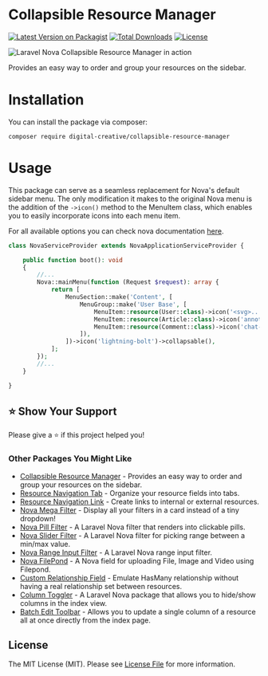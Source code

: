 # Collapsible Resource Manager

[![Latest Version on Packagist](https://img.shields.io/packagist/v/digital-creative/collapsible-resource-manager)](https://packagist.org/packages/digital-creative/collapsible-resource-manager)
[![Total Downloads](https://img.shields.io/packagist/dt/digital-creative/collapsible-resource-manager)](https://packagist.org/packages/digital-creative/collapsible-resource-manager)
[![License](https://img.shields.io/packagist/l/digital-creative/collapsible-resource-manager)](https://github.com/dcasia/collapsible-resource-manager/blob/master/LICENSE)

<picture>
  <source media="(prefers-color-scheme: dark)" srcset="https://raw.githubusercontent.com/dcasia/collapsible-resource-manager/nova4/screenshots/dark.png">
  <img alt="Laravel Nova Collapsible Resource Manager in action" src="https://raw.githubusercontent.com/dcasia/collapsible-resource-manager/nova4/screenshots/light.png">
</picture>

Provides an easy way to order and group your resources on the sidebar.

# Installation

You can install the package via composer:

```
composer require digital-creative/collapsible-resource-manager
```

# Usage

This package can serve as a seamless replacement for Nova's default sidebar menu.
The only modification it makes to the original Nova menu is the addition of the `->icon()` method to the MenuItem class, which enables you to easily incorporate icons into each menu item.

For all available options you can check nova documentation [here](https://nova.laravel.com/docs/customization/menus.html#menu-sections).

```php
class NovaServiceProvider extends NovaApplicationServiceProvider {

    public function boot(): void
    {
        //...
        Nova::mainMenu(function (Request $request): array {    
            return [
                MenuSection::make('Content', [
                    MenuGroup::make('User Base', [
                        MenuItem::resource(User::class)->icon('<svg>...</svg>'),
                        MenuItem::resource(Article::class)->icon('annotation'),
                        MenuItem::resource(Comment::class)->icon('chat-alt'),
                    ]),
                ])->icon('lightning-bolt')->collapsable(),
            ];    
        });
        //...
    }

}
```

## ⭐️ Show Your Support

Please give a ⭐️ if this project helped you!

### Other Packages You Might Like

- [Collapsible Resource Manager](https://github.com/dcasia/collapsible-resource-manager) - Provides an easy way to order and group your resources on the sidebar.
- [Resource Navigation Tab](https://github.com/dcasia/resource-navigation-tab) - Organize your resource fields into tabs.
- [Resource Navigation Link](https://github.com/dcasia/resource-navigation-link) - Create links to internal or external resources.
- [Nova Mega Filter](https://github.com/dcasia/nova-mega-filter) - Display all your filters in a card instead of a tiny dropdown!
- [Nova Pill Filter](https://github.com/dcasia/nova-pill-filter) - A Laravel Nova filter that renders into clickable pills.
- [Nova Slider Filter](https://github.com/dcasia/nova-slider-filter) - A Laravel Nova filter for picking range between a min/max value.
- [Nova Range Input Filter](https://github.com/dcasia/nova-range-input-filter) - A Laravel Nova range input filter.
- [Nova FilePond](https://github.com/dcasia/nova-filepond) - A Nova field for uploading File, Image and Video using Filepond.
- [Custom Relationship Field](https://github.com/dcasia/custom-relationship-field) - Emulate HasMany relationship without having a real relationship set between resources.
- [Column Toggler](https://github.com/dcasia/column-toggler) - A Laravel Nova package that allows you to hide/show columns in the index view.
- [Batch Edit Toolbar](https://github.com/dcasia/batch-edit-toolbar) - Allows you to update a single column of a resource all at once directly from the index page.

## License

The MIT License (MIT). Please see [License File](https://raw.githubusercontent.com/dcasia/collapsible-resource-manager/master/LICENSE) for more information.
